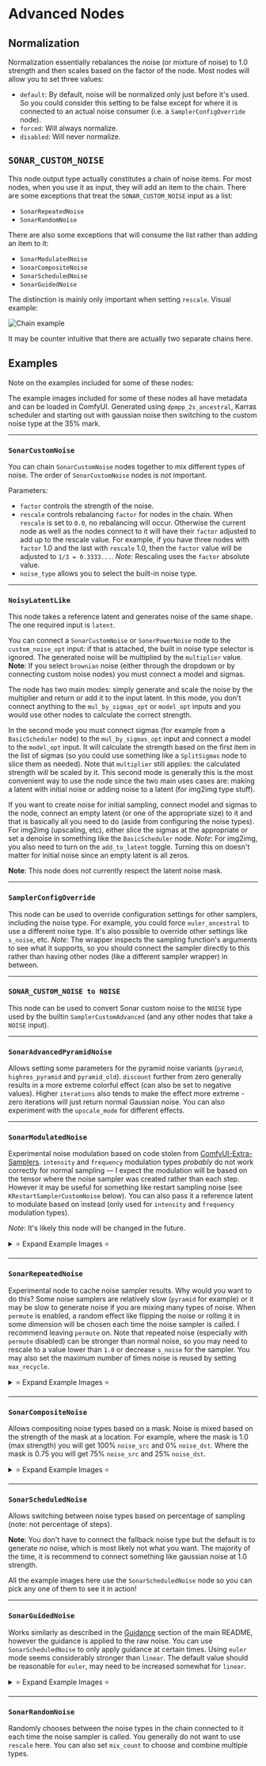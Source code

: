 # Advanced Nodes

## Normalization

Normalization essentially rebalances the noise (or mixture of noise) to 1.0 strength and then scales based
on the factor of the node. Most nodes will allow you to set three values:

* `default`: By default, noise will be normalized only just before it's used. So you could consider this setting to be false except for where it is connected to an actual noise consumer (i.e. a `SamplerConfigOverride` node).
* `forced`: Will always normalize.
* `disabled`: Will never normalize.

## `SONAR_CUSTOM_NOISE`

This node output type actually constitutes a chain of noise items. For most nodes, when you use it as input,
they will add an item to the chain. There are some exceptions that treat the `SONAR_CUSTOM_NOISE` input as a list:

* `SonarRepeatedNoise`
* `SonarRandomNoise`

There are also some exceptions that will consume the list rather than adding an item to it:

* `SonarModulatedNoise`
* `SonarCompositeNoise`
* `SonarScheduledNoise`
* `SonarGuidedNoise`

The distinction is mainly only important when setting `rescale`. Visual example:

![Chain example](../assets/example_images/noise_adv/noise_chain_example.png)

It may be counter intuitive that there are actually two separate chains here.

## Examples

Note on the examples included for some of these nodes:

The example images included for some of these nodes all have metadata and can be loaded in ComfyUI.
Generated using `dpmpp_2s_ancestral`, Karras scheduler and starting out with gaussian noise then switching
to the custom noise type at the 35% mark.

***

### `SonarCustomNoise`

You can chain `SonarCustomNoise` nodes together to mix different types of noise. The order of `SonarCustomNoise` nodes is not important.

Parameters:

- `factor` controls the strength of the noise.
- `rescale` controls rebalancing `factor` for nodes in the chain. When `rescale` is set to `0.0`, no rebalancing will occur. Otherwise the current node as well as the nodes connect to it will have their `factor` adjusted to add up to the rescale value. For example, if you have three nodes with `factor` 1.0 and the last with `rescale` 1.0, then the `factor` value will be adjusted to `1/3 = 0.3333...`. *Note*: Rescaling uses the `factor` absolute value.
- `noise_type` allows you to select the built-in noise type.

***

### `NoisyLatentLike`

This node takes a reference latent and generates noise of the same shape. The one required input is `latent`.

You can connect a `SonarCustomNoise` or `SonerPowerNoise` node to the `custom_noise_opt` input: if that is attached, the built in noise type selector is ignored. The generated noise will be multiplied by the `multiplier` value. **Note**: If you select `brownian` noise (either through the dropdown or by connecting custom noise nodes) you must connect a model and sigmas.

The node has two main modes: simply generate and scale the noise by the multiplier and return or add it to the input latent. In this mode, you don't connect anything to the `mul_by_sigmas_opt` or `model_opt` inputs and you would use other nodes to calculate the correct strength.

In the second mode you must connect sigmas (for example from a `BasicScheduler` node) to the `mul_by_sigmas_opt` input and connect a model to the `model_opt` input. It will calculate the strength based on the first item in the list of sigmas (so you could use something like a `SplitSigmas` node to slice them as needed). Note that `multiplier` still applies: the calculated strength will be scaled by it. This second mode is generally this is the most convenient way to use the node since the two main uses cases are: making a latent with initial noise or adding noise to a latent (for img2img type stuff).

If you want to create noise for initial sampling, connect model and sigmas to the node, connect an empty latent (or one of the appropriate size) to it and that is basically all you need to do (aside from configuring the noise types). For img2img (upscaling, etc), either slice the sigmas at the appropriate or set a denoise in something like the `BasicScheduler` node. *Note*: For img2img, you also need to turn on the `add_to_latent` toggle. Turning this on doesn't matter for initial noise since an empty latent is all zeros.

**Note**: This node does not currently respect the latent noise mask.

***

### `SamplerConfigOverride`

This node can be used to override configuration settings for other samplers, including the noise type. For example, you could force `euler_ancestral` to use a different noise type. It's also possible to override other settings like `s_noise`, etc. *Note*: The wrapper inspects the sampling function's arguments to see what it supports, so you should connect the sampler directly to this rather than having other nodes (like a different sampler wrapper) in between.

***

### `SONAR_CUSTOM_NOISE to NOISE`

This node can be used to convert Sonar custom noise to the `NOISE` type used by the builtin `SamplerCustomAdvanced` (and any other nodes that take a `NOISE` input).

***

### `SonarAdvancedPyramidNoise`

Allows setting some parameters for the pyramid noise variants (`pyramid`, `highres_pyramid` and `pyramid_old`). `discount` further from zero generally results in a more extreme colorful effect (can also be set to negative values). Higher `iterations` also tends to make the effect more extreme - zero iterations will just return normal Gaussian noise. You can also experiment with the `upscale_mode` for different effects.

***

### `SonarModulatedNoise`

Experimental noise modulation based on code stolen from
[ComfyUI-Extra-Samplers](https://github.com/Clybius/ComfyUI-Extra-Samplers). `intensity` and `frequency` modulation
types _probably_ do not work correctly for normal sampling — I expect the modulation will be based on the tensor
where the noise sampler was created rather than each step. However it may be useful for something like restart sampling
noise (see `KRestartSamplerCustomNoise` below). You can also pass it a reference latent to modulate based on
instead (only used for `intensity` and `frequency` modulation types).

*Note*: It's likely this node will be changed in the future.

<details>

<summary>⭐ Expand Example Images ⭐</summary>

<br/>

These examples all use the `spectral_signum` modulation type as it doesn't depend on a reference.

#### Positive Strength

Dims 3:

![Dims 3](../assets/example_images/noise_adv/noise_modulated_ss_dims3.png)

Dims 3 (with studentt noise):

![Dims 3](../assets/example_images/noise_adv/noise_modulated_ss_dims3_studentt.png)

Dims 2:

![Dims 2](../assets/example_images/noise_adv/noise_modulated_ss_dims2.png)

Dims 1:

![Dims 1](../assets/example_images/noise_adv/noise_modulated_ss_dims1.png)

#### Negative Strength

Dims 3:

![Dims 3 Negative](../assets/example_images/noise_adv/noise_modulated_ss_neg_dims3.png)

Dims 3 (with studentt noise):

![Dims 3](../assets/example_images/noise_adv/noise_modulated_ss_neg_dims3_studentt.png)

Dims 2:

![Dims 2 Negative](../assets/example_images/noise_adv/noise_modulated_ss_neg_dims2.png)

Dims 1:

![Dims 1 Negative](../assets/example_images/noise_adv/noise_modulated_ss_neg_dims1.png)

</details>

***

### `SonarRepeatedNoise`

Experimental node to cache noise sampler results. Why would you want to do this? Some noise samplers are
relatively slow (`pyramid` for example) or it may be slow to generate noise if you are mixing many types
of noise. When `permute` is enabled, a random effect like flipping the noise or rolling it in some dimension
will be chosen each time the noise sampler is called. I recommend leaving `permute` on. Note that repeated
noise (especially with `permute` disabled) can be stronger than normal noise, so you may need to rescale to
a value lower than `1.0` or decrease `s_noise` for the sampler. You may also set the maximum number of
times noise is reused by setting `max_recycle`.

<details>

<summary>⭐ Expand Example Images ⭐</summary>

<br/>

Repeated noise is very strong (especially when permute is disabled). You generally won't get good
results using 1.0 strength:

![Normal](../assets/example_images/noise_adv/noise_repeated_normal.png)

I recommend considerably decreasing the strength (example here is using 0.75 which is still a bit too much):

![Adjusted](../assets/example_images/noise_adv/noise_repeated_adjusted.png)

</details>

***

### `SonarCompositeNoise`

Allows compositing noise types based on a mask. Noise is mixed based on the strength of the mask at a location.
For example, where the mask is 1.0 (max strength) you will get 100% `noise_src` and 0% `noise_dst`. Where the
mask is 0.75 you will get 75% `noise_src` and 25% `noise_dst`.

<details>

<summary>⭐ Expand Example Images ⭐</summary>

<br/>

These examples use a base noise type of gaussian and composite in an area with a different type
near middle. The custom noise is also set to a higher strength than normal to highlight the effect.

**No Composite (for comparison)**

![No Composite](../assets/example_images/noise_base_types/noise_gaussian.png)

**Brownian**

![Brownian](../assets/example_images/noise_adv/noise_composite_brownian.png)

**Pyramid**

![Pyramid](../assets/example_images/noise_adv/noise_composite_pyramid.png)

**Pyramid negative factor**

![Pyramid negative](../assets/example_images/noise_adv/noise_composite_pyramid_neg.png)

</details>

***

### `SonarScheduledNoise`

Allows switching between noise types based on percentage of sampling (note: not percentage of steps).

**Note**: You don't have to connect the fallback noise type but the default is to generate _no_ noise, which
is most likely not what you want. The majority of the time, it is recommend to connect something like gaussian
noise at 1.0 strength.

All the example images here use the `SonarScheduledNoise` node so you can pick any one of them to see it
in action!

***

### `SonarGuidedNoise`

Works similarly as described in the [Guidance](../README.md#guidance) section of the main README, however the guidance is applied
to the raw noise. You can use `SonarScheduledNoise` to only apply guidance at certain times. Using `euler`
mode seems considerably stronger than `linear`. The default value should be reasonable for `euler`, may need to be
increased somewhat for `linear`.

<details>

<summary>⭐ Expand Example Images ⭐</summary>

<br/>

#### Pattern

These examples use a half circle pattern as the reference: ![pattern](../assets/example_images/noise_adv/noise_guided_ref_pattern.png)


##### Euler

Positive strength:

![Positive](../assets/example_images/noise_adv/noise_guided_pattern_euler.png)

Negative strength:

![Negative](../assets/example_images/noise_adv/noise_guided_pattern_euler_neg.png)

***

##### Linear

Normal positive strength:

![Positive](../assets/example_images/noise_adv/noise_guided_pattern_linear.png)

Normal negative strength:

![Negative](../assets/example_images/noise_adv/noise_guided_pattern_linear_neg.png)

Strong positive strength:

![Strong Positive](../assets/example_images/noise_adv/noise_guided_pattern_linear_strong.png)

Strong negative strength:

![Strong Negative](../assets/example_images/noise_adv/noise_guided_pattern_linear_strong_neg.png)


***

#### Gradient

These examples use a vertical gradient as the reference: ![pattern](../assets/example_images/noise_adv/noise_guided_ref_gradient.png)

That is dark to light. Light to dark examples just flip the gradient vertically.

##### Euler

Dark to light:

![Dark to light](../assets/example_images/noise_adv/noise_guided_dtol_euler.png)

Light to dark:

![Light to dark](../assets/example_images/noise_adv/noise_guided_ltod_euler.png)

Dark to light (negative strength):

![Dark to light](../assets/example_images/noise_adv/noise_guided_dtol_euler_neg.png)

Light to dark (negative strength):

![Light to dark](../assets/example_images/noise_adv/noise_guided_ltod_euler_neg.png)

***

##### Linear

Dark to light:

![Dark to light](../assets/example_images/noise_adv/noise_guided_dtol_linear.png)

Light to dark:

![Light to dark](../assets/example_images/noise_adv/noise_guided_ltod_linear.png)

Dark to light (negative strength):

![Dark to light](../assets/example_images/noise_adv/noise_guided_dtol_linear_neg.png)

Light to dark (negative strength):

![Light to dark](../assets/example_images/noise_adv/noise_guided_ltod_linear_neg.png)

</details>

***

### `SonarRandomNoise`

Randomly chooses between the noise types in the chain connected to it each time the noise sampler is called.
You generally do not want to use `rescale` here. You can also set `mix_count` to choose and combine multiple
types.
